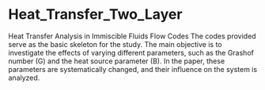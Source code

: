 # Heat_Transfer_Two_Layer
 Heat Transfer Analysis in Immiscible Fluids Flow Codes
The codes provided serve as the basic skeleton for the study. The main objective is to investigate the effects of varying different parameters, such as the Grashof number (G) and the heat source parameter (B). In the paper, these parameters are systematically changed, and their influence on the system is analyzed.
